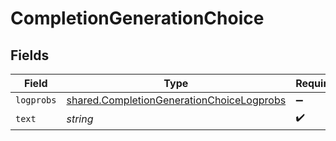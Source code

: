 # CompletionGenerationChoice


## Fields

| Field                                                                                                  | Type                                                                                                   | Required                                                                                               | Description                                                                                            |
| ------------------------------------------------------------------------------------------------------ | ------------------------------------------------------------------------------------------------------ | ------------------------------------------------------------------------------------------------------ | ------------------------------------------------------------------------------------------------------ |
| `logprobs`                                                                                             | [shared.CompletionGenerationChoiceLogprobs](../../models/shared/completiongenerationchoicelogprobs.md) | :heavy_minus_sign:                                                                                     | N/A                                                                                                    |
| `text`                                                                                                 | *string*                                                                                               | :heavy_check_mark:                                                                                     | N/A                                                                                                    |